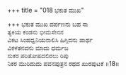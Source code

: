 +++
title = "018 ಭಕುತ ಮುಖ"

+++
ಭಕುತ ಮುಖ ದರ್ಪಣನು ಬಹ ಸಾ  
ತ್ಯಕಿಯ ಕಂಡನು ಭೀಮಸೇನನ  
ವಿಕಟ ಸಿಂಹಧ್ವನಿಯನಾಲಿಸಿ ಹಿಗ್ಗಿದನು ಪಾರ್ಥ  
ವಿಕಳತನವನು ಮಾದು ಧರ್ಮಜ  
ಸುಕರ ಪರಿತೋಷದಲಿರಲು ರಿಪು  
ನಿಕರ ಮುರಿದುದು ಪವನಪುತ್ರನ ರಥದ ಖುರಪುಟಕೆ     ॥18॥